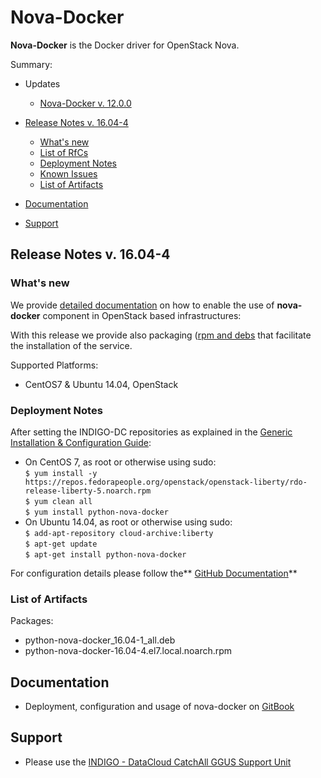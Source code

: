 # Nova-Docker 

**Nova-Docker** is the Docker driver for OpenStack Nova.

Summary:
* Updates
  * [Nova-Docker v. 12.0.0](https://indigo-dc.gitbooks.io/indigo-datacloud-releases/content/indigo1/second_update_of_indigo-1.html#nd)<br>

* [Release Notes v. 16.04-4](#id1)
  * [What's new](#id2)
  * [List of RfCs](#id3)
  * [Deployment Notes](#id4)
  * [Known Issues](#id5)
  * [List of Artifacts](#id7)
* [Documentation](#id6)
* [Support](#id8)


<a id="id1"></a>
## Release Notes v. 16.04-4

<a id="id2"></a>
### What's new

We provide [detailed documentation](https://indigo-dc.gitbooks.io/nova-docker-documentation/content/) on how to enable the use of **nova-docker** component in OpenStack based infrastructures:

With this release we provide also packaging ([rpm and debs]((#id7)) that facilitate the installation of the service.

Supported Platforms:
* CentOS7 & Ubuntu 14.04, OpenStack

<a id="id4"></a>
### Deployment Notes

After setting the INDIGO-DC repositories as explained in the [Generic Installation & Configuration Guide](../generic_installation_and_configuration_guide_1.md):
* On CentOS 7, as root or otherwise using sudo:<br>
  ```$ yum install -y https://repos.fedorapeople.org/openstack/openstack-liberty/rdo-release-liberty-5.noarch.rpm```<br>
  ```$ yum clean all```<br>
  ```$ yum install python-nova-docker```<br>
* On Ubuntu 14.04, as root or otherwise using sudo:<br>
  ```$ add-apt-repository cloud-archive:liberty```<br>
  ```$ apt-get update```<br>
  ```$ apt-get install python-nova-docker```<br>

For configuration details please follow the** [GitHub Documentation](https://indigo-dc.gitbooks.io/nova-docker-documentation/content/)**

<a id="id7"></a>
### List of Artifacts

Packages:
* python-nova-docker_16.04-1_all.deb
* python-nova-docker-16.04-4.el7.local.noarch.rpm

<a id="id6"></a>
## Documentation

* Deployment, configuration and usage of nova-docker on [GitBook](https://indigo-dc.gitbooks.io/openstack-nova-docker/content/) 

<a id="id8"></a>
## Support

* Please use the [INDIGO - DataCloud CatchAll GGUS Support Unit](https://wiki.egi.eu/wiki/GGUS:INDIGO_DataCloud_Catch-all_FAQ)
